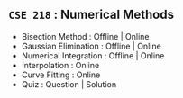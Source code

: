 ## **`CSE 218` : Numerical Methods**

- Bisection Method : Offline | Online
- Gaussian Elimination : Offline | Online
- Numerical Integration : Offline | Online
- Interpolation : Online 
- Curve Fitting : Online
- Quiz : Question | Solution
